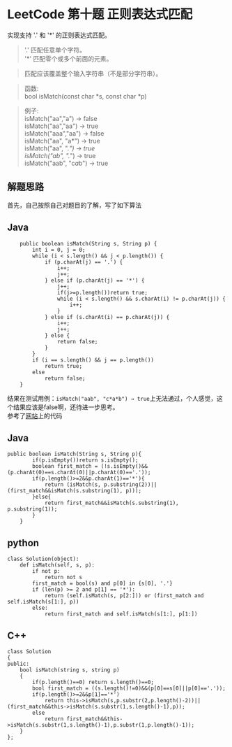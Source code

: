 # LeetCode 第十题 正则表达式匹配

实现支持 '.' 和 '*' 的正则表达式匹配。  
> '.' 匹配任意单个字符。  
> '*' 匹配零个或多个前面的元素。  

> 匹配应该覆盖整个输入字符串（不是部分字符串）。  
  
> 函数:  
> bool isMatch(const char *s, const char *p)  
  
> 例子:  
> isMatch("aa","a") → false  
> isMatch("aa","aa") → true  
> isMatch("aaa","aa") → false  
> isMatch("aa", "a*") → true  
> isMatch("aa", ".*") → true  
> isMatch("ab", ".*") → true  
> isMatch("aab", "c*a*b") → true  

## 解题思路  
首先，自己按照自己对题目的了解，写了如下算法  
## Java  
```
	public boolean isMatch(String s, String p) {
		int i = 0, j = 0;
		while (i < s.length() && j < p.length()) {
			if (p.charAt(j) == '.') {
				i++;
				j++;
			} else if (p.charAt(j) == '*') {
				j++;
				if(j>=p.length())return true;
				while (i < s.length() && s.charAt(i) != p.charAt(j)) {
					i++;
				}
			} else if (s.charAt(i) == p.charAt(j)) {
				i++;
				j++;
			} else {
				return false;
			}
		}
		if (i == s.length() && j == p.length())
			return true;
		else
			return false;
	}
```
结果在测试用例：`isMatch("aab", "c*a*b") → true`上无法通过，个人感觉，这个结果应该是false啊，还待进一步思考。  
参考了[网站](https://leetcode.com/articles/regular-expression-matching/)上的代码  
## Java
```
public boolean isMatch(String s, String p){
		if(p.isEmpty())return s.isEmpty();
		boolean first_match = (!s.isEmpty()&&(p.charAt(0)==s.charAt(0)||p.charAt(0)=='.'));
		if(p.length()>=2&&p.charAt(1)=='*'){
			return (isMatch(s, p.substring(2))||(first_match&&isMatch(s.substring(1), p)));
		}else{
			return first_match&&isMatch(s.substring(1), p.substring(1));
		}
	}
```
## python
```
class Solution(object):
    def isMatch(self, s, p):
        if not p:
            return not s
        first_match = bool(s) and p[0] in {s[0], '.'}
        if (len(p) >= 2 and p[1] == '*'):
            return (self.isMatch(s, p[2:])) or (first_match and self.isMatch(s[1:], p))
        else:
            return first_match and self.isMatch(s[1:], p[1:])

```
## C++
```
class Solution
{
public:
    bool isMatch(string s, string p)
    {
        if(p.length()==0) return s.length()==0;
        bool first_match = ((s.length()!=0)&&(p[0]==s[0]||p[0]=='.'));
        if(p.length()>=2&&p[1]=='*')
            return this->isMatch(s,p.substr(2,p.length()-2))||(first_match&&this->isMatch(s.substr(1,s.length()-1),p));
        else
            return first_match&&this->isMatch(s.substr(1,s.length()-1),p.substr(1,p.length()-1));
    }
};

```
